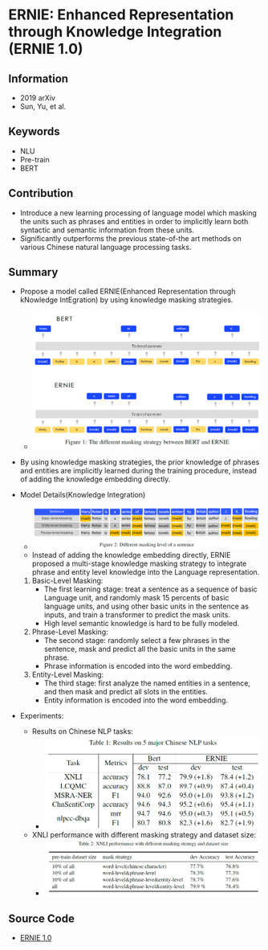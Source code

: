 # ERNIE: Enhanced Representation through Knowledge Integration (ERNIE 1.0)
## Information
- 2019 arXiv
- Sun, Yu, et al.

## Keywords
- NLU
- Pre-train
- BERT

## Contribution
- Introduce a new learning processing of language model which masking the units such as phrases and entities in order to implicitly learn both syntactic and semantic information from these units.
- Significantly outperforms the previous state-of-the art methods on various Chinese natural language processing tasks.

## Summary
- Propose a model called ERNIE(Enhanced Representation through kNowledge IntEgration) by using knowledge masking strategies.
	- ![ERNIE Model Structure](pic/ERNIE_-_Enhanced_Representation_through_Knowledge_Integration_fig1.PNG)
- By using knowledge masking strategies, the prior knowledge of phrases and entities are implicitly learned during the training procedure, instead of adding the knowledge embedding directly.

- Model Details(Knowledge Integration)
	- ![ERNIE Knowledge Integration by different masking level](pic/ERNIE_-_Enhanced_Representation_through_Knowledge_Integration_fig2.PNG)
	- Instead of adding the knowledge embedding directly, ERNIE proposed a multi-stage knowledge masking strategy to integrate phrase and entity level knowledge into the Language representation.
	1. Basic-Level Masking:
		- The first learning stage: treat a sentence as a sequence of basic Language unit, and randomly mask 15 percents of basic language units, and using other basic units in the sentence as inputs, and train a transformer to predict the mask units.
		- High level semantic knowledge is hard to be fully modeled.
	2. Phrase-Level Masking:
		- The second stage: randomly select a few phrases in the sentence, mask and predict all the basic units in the same phrase.
		- Phrase information is encoded into the word embedding.
	3. Entity-Level Masking:
		- The third stage: first analyze the named entities in a sentence, and then mask and predict all slots in the entities.
		- Entity information is encoded into the word embedding.

- Experiments:
	- Results on Chinese NLP tasks:
		- ![Results on Chinese NLP tasks](pic/ERNIE_-_Enhanced_Representation_through_Knowledge_Integration_fig3.PNG)
	- XNLI performance with different masking strategy and dataset size:
		- ![XNLI performance](pic/ERNIE_-_Enhanced_Representation_through_Knowledge_Integration_fig4.PNG)

## Source Code
- [ERNIE 1.0](https://github.com/PaddlePaddle/ERNIE/blob/develop/README.zh.md#ernie-10-enhanced-representation-through-knowledge-integration)
